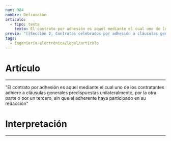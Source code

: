 ```yaml
---
num: 984
nombre: Definición
articulo:
  - tipo: texto
    texto: El contrato por adhesión es aquel mediante el cual uno de los contratantes adhiere a cláusulas generales predispuestas unilateralmente, por la otra parte o por un tercero, sin que el adherente haya participado en su redacción
previo: "[[Sección 2, Contratos celebrados por adhesión a cláusulas generales predispuestas|Sección 2, Contratos celebrados por adhesión a cláusulas generales predispuestas]]"
tags:
  - ingeniería-electrónica/legal/articulo
---
```

# Artículo
---
"El contrato por adhesión es aquel mediante el cual uno de los contratantes adhiere a cláusulas generales predispuestas unilateralmente, por la otra parte o por un tercero, sin que el adherente haya participado en su redacción"

# Interpretación
---


